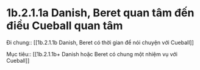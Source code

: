 # 1b.2.1.1a Danish, Beret quan tâm đến điều Cueball quan tâm
Đi chung:: [[1b.2.1.1b Danish, Beret có thời gian để nói chuyện với Cueball]]

Mục tiêu:: [[1b.2.1.1b+ Danish hoặc Beret có chung một nhiệm vụ với Cueball]]


